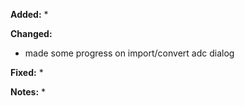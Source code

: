**Added:**
* 

**Changed:**
* made some progress on import/convert adc dialog

**Fixed:**
* 

**Notes:**
* 
